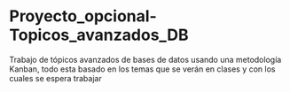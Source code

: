 # Proyecto_opcional-Topicos_avanzados_DB
Trabajo de tópicos avanzados de bases de datos usando una metodología Kanban, todo esta basado en los temas que se verán en clases y con los cuales se espera trabajar
